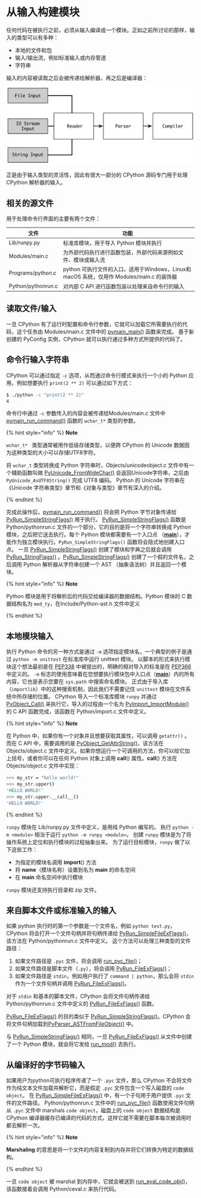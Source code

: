 # 从输入构建模块

任何代码在被执行之前，必须从输入编译成一个模块。正如之前所讨论的那样，输入的类型可以有多种：

- 本地的文件和包
- 输入/输出流，例如标准输入或内存管道 
- 字符串

输入的内容被读取之后会被传递给解析器，再之后是编译器：

![图6.3.1 输入的传递过程](<../.gitbook/assets/图6.3.1 输入的传递过程.png>)

正是由于输入类型的灵活性，因此有很大一部分的 CPython 源码专门用于处理 CPython 解析器的输入。 

## 相关的源文件

用于处理命令行界面的主要有两个文件：

| 文件               | 功能                                                         |
| ------------------ | ------------------------------------------------------------ |
| Lib/runpy.py       | 标准库模块，用于导入 Python 模块并执行                       |
| Modules/main.c     | 为外部代码执行进行函数包装，外部代码来源例如文件、模块或输入流 |
| Programs/python.c  | python 可执行文件的入口，适用于Windows，Linux和 macOS 系统，仅用作 Modules/main.c 的装饰器 |
| Python/pythonrun.c | 对内部 C API 进行函数包装以处理来自命令行的输入              |



## 读取文件/输入

一旦 CPython 有了运行时配置和命令行参数，它就可以加载它所需要执行的代码，这个任务由 Modules/main.c 文件中的 [pymain_main()](https://github.com/python/cpython/blob/v3.9.0b1/Modules/main.c#L651) 函数来完成。
基于新创建的 PyConfig 实例，CPython 就可以执行通过多种方式所提供的代码了。

## 命令行输入字符串

CPython 可以通过指定 `-c` 选项，从而通过命令行模式来执行一个小的 Python 应用，例如想要执行 `print(2 ** 2)` 可以通过如下方式：

```bash
$ ./python -c "print(2 ** 2)"
4
```

命令行中通过 `-c` 参数传入的内容会被传递给Modules/main.c 文件中 [pymain_run_command()](https://github.com/python/cpython/blob/v3.9.0b1/Modules/main.c#L226) 函数的 `wchar_t*` 类型的参数。

{% hint style="info" %}
**Note**

`wchar_t* ` 类型通常被用作低级存储类型，以便跨 CPython 的 Unicode 数据因为这种类型的大小可以存储UTF8字符。

将 `wchar_t` 类型转换成 Python 字符串时，Objects/unicodeobject.c 文件中有一个辅助函数叫做 [PyUnicode_FromWideChar()](https://github.com/python/cpython/blob/v3.9.0b1/Objects/unicodeobject.c#L2183) 会返回Unicode字符串，之后由 `PyUnicode_AsUTF8String()` 完成 UTF8 编码。
Python 的 Unicode 字符串在《Unicode 字符串类型》章节和《对象与类型》章节有深入的介绍。

{% endhint %}

完成此操作后，[pymain_run_command()](https://github.com/python/cpython/blob/v3.9.0b1/Modules/main.c#L226) 将会把 Python 字节对象传递给 [PyRun_SimpleStringFlags()](https://github.com/python/cpython/blob/v3.9.0b1/Python/pythonrun.c#L463) 用于执行。
[PyRun_SimpleStringFlags()](https://github.com/python/cpython/blob/v3.9.0b1/Python/pythonrun.c#L463) 函数是 Python/pythonrun.c 文件的一个部分，它的目的是将一个字符串转换成 Python 模块，之后把它送去执行。每个 Python 模块都需要有一个入口点 （[__main__](https://realpython.com/python-main-function/)），才能作为独立模块执行。`PyRun_SimpleStringFlags()` 函数将会隐式地创建入口点。
一旦 [PyRun_SimpleStringFlags()](https://github.com/python/cpython/blob/v3.9.0b1/Python/pythonrun.c#L463)  创建了模块和字典之后就会调用 [PyRun_StringFlags()](https://github.com/python/cpython/blob/v3.9.0b1/Python/pythonrun.c#L1054) 。[PyRun_SimpleStringFlags()](https://github.com/python/cpython/blob/v3.9.0b1/Python/pythonrun.c#L463) 创建了一个假的文件名，之后调用 Python 解析器从字符串创建一个 AST （抽象语法树）并且返回一个模块。

{% hint style="info" %}
**Note**

Python 模块是用于将解析后的代码交给编译器的数据结构。Python 模块的 C 数据结构名为 `mod_ty`，在Include/Python-ast.h 文件中定义

{% endhint %}

## 本地模块输入

执行 Python 命令的另一种方式是通过 `-m` 选项指定模块名，一个典型的例子是通过 `python -m unittest` 在标准库中运行 unittest 模块。
以脚本的形式来执行模块这个想法最初是在 [PEP338](https://peps.python.org/pep-0338/) 中被提出的，明确的相对导入的标准是在 [PEP366](https://peps.python.org/pep-0366/) 中定义的。
 `-m` 标志的使用意味着在您想要执行模块包中入口点（[__main__](https://realpython.com/python-main-function/)）内的所有内容，它也是表示您要在 `sys.path` 中搜索命名模块。
正式由于导入库（`importlib`）中的这种搜索机制，因此我们不需要记住 `unittest` 模块在文件系统中所存储的位置。
CPython 导入一个标准库模块 `runpy` 并通过 [PyObject_Call()](https://github.com/python/cpython/blob/v3.9.0b1/Objects/call.c#L289) 来执行它，导入的过程由一个名为 [PyImport_ImportModule()](https://github.com/python/cpython/blob/v3.9.0b1/Python/import.c#L1477) 的 C API 函数完成，该函数在 Python/import.c 文件中定义。

{% hint style="info" %}
**Note**

在 Python 中，如果你有一个对象并且想要获取其属性，可以调用 `getattr()` 。而在 C API 中，需要调用的是 [PyObject_GetAttrString()](https://github.com/python/cpython/blob/v3.9.0b1/Objects/object.c#L786)，该方法在 Objects/object.c 文件中定义。如果你想运行一个可调用的方法，你可以给它加上括号，或者你可以在任何 Python 对象上调用  __call__()  属性。__call__() 方法在 Objects/object.c 文件中实现：

```bash
>>> my_str = "hello world!"
>>> my_str.upper()
'HELLO WORLD!'
>>> my_str.upper.__call__()
'HELLO WORLD!'
```

{% endhint %}

`runpy` 模块在 Lib/runpy.py 文件中定义，是用纯 Python 编写的。
执行 `python -m <module>` 相当于运行 `python -m runpy <module>`。 创建 `runpy` 模块是为了将操作系统上定位和执行模块的过程抽象出来。
为了运行目标模块，`runpy` 做了以下这些工作：

- 为指定的模块名调用 __import__() 方法
- 将 __name__（模块名称）设置到名为 __main__ 的命名空间
- 在 __main__ 命名空间中执行模块

`runpy` 模块还支持执行目录和 zip 文件。

## 来自脚本文件或标准输入的输入

如果 python 执行时的第一个参数是一个文件名，例如 `python test.py`，CPython 将会打开一个文件句柄并将句柄传递给 [PyRun_SimpleFileExFlags()](https://github.com/python/cpython/blob/v3.9.0b1/Python/pythonrun.c#L382)，该方法在 Python/pythonrun.c 文件中定义。
这个方法可以处理三种类型的文件路径：

1. 如果文件路径是 `.pyc` 文件，将会调用 [run_pyc_file()](https://github.com/python/cpython/blob/v3.9.0b1/Python/pythonrun.c#L1205)；
2. 如果文件路径是脚本文件（`.py`），将会调用 [PyRun_FileExFlags()](https://github.com/python/cpython/blob/v3.9.0b1/Python/pythonrun.c#L1085)；
3. 如果文件路径是 `stdin`，例如用户执行了 `command | python`，那么会将 `stdin` 作为一个文件句柄并调用 [PyRun_FileExFlags()](https://github.com/python/cpython/blob/v3.9.0b1/Python/pythonrun.c#L1085)。

对于 `stdin` 和基本的脚本文件，CPython 会将文件句柄传递给 Python/pythonrun.c 文件中定义的 [PyRun_FileExFlags()](https://github.com/python/cpython/blob/v3.9.0b1/Python/pythonrun.c#L1085) 函数。

[PyRun_FileExFlags()](https://github.com/python/cpython/blob/v3.9.0b1/Python/pythonrun.c#L1085) 的目的类似于 [PyRun_SimpleStringFlags()](https://github.com/python/cpython/blob/v3.9.0b1/Python/pythonrun.c#L463)。CPython 会将文件句柄加载到[PyParser_ASTFromFileObject()](https://github.com/python/cpython/blob/v3.9.0b1/Python/pythonrun.c#L1442) 中。

与 [PyRun_SimpleStringFlags()](https://github.com/python/cpython/blob/v3.9.0b1/Python/pythonrun.c#L463) 相同，一旦 [PyRun_FileExFlags()](https://github.com/python/cpython/blob/v3.9.0b1/Python/pythonrun.c#L1085) 从文件中创建了一个 Python 模块，就会将它发给 [run_mod()](https://github.com/python/cpython/blob/v3.9.0b1/Python/pythonrun.c#L1186) 去执行。

## 从编译好的字节码输入

如果用户为python可执行程序传递了一个 `.pyc` 文件，那么 CPython 不会将文件作为纯文本文件加载并解析它，而是假定 `.pyc` 文件包含一个写入磁盘的 `code object`。
在 [PyRun_SimpleFileExFlags()](https://github.com/python/cpython/blob/v3.9.0b1/Python/pythonrun.c#L382) 中，有一个子句用于用户提供 `.pyc` 文件的文件路径。
Python/pythonrun.c 文件中的 [run_pyc_file()](https://github.com/python/cpython/blob/v3.9.0b1/Python/pythonrun.c#L1205) 函数使用文件句柄从 `.pyc` 文件中 marshals `code object`，磁盘上的 `code object` 数据结构是 CPython 编译器缓存已编译的代码的方式，这样它就不需要在脚本每次被调用时都去解析一次。

{% hint style="info" %}
**Note**

**Marshaling** 的意思是将一个文件的内容复制到内存并将它们转换为特定的数据结构。

{% endhint %}

一旦 `code object` 被 marshal 到内存中，它就会被送到 [run_eval_code_obj()](https://github.com/python/cpython/blob/v3.9.0b1/Python/pythonrun.c#L1155)，该函数接着会调用 Python/ceval.c 来执行代码。